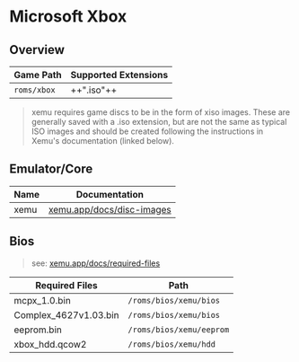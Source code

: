 # Microsoft Xbox

## Overview

| Game Path | Supported Extensions |
| --- | --- |
| `roms/xbox` | ++".iso"++ |

> xemu requires game discs to be in the form of xiso images. These are generally saved with a .iso extension, but are not the same as typical ISO images and should be created following the instructions in Xemu's documentation (linked below).

## Emulator/Core

| Name | Documentation |
| --- | --- |
| xemu | [xemu.app/docs/disc-images](https://xemu.app/docs/disc-images/) |

## Bios

> see: [xemu.app/docs/required-files](https://xemu.app/docs/required-files/)

| Required Files | Path |
| -- | -- |
| mcpx_1.0.bin | `/roms/bios/xemu/bios` |
| Complex_4627v1.03.bin | `/roms/bios/xemu/bios` |
| eeprom.bin | `/roms/bios/xemu/eeprom` |
| xbox_hdd.qcow2 | `/roms/bios/xemu/hdd` |